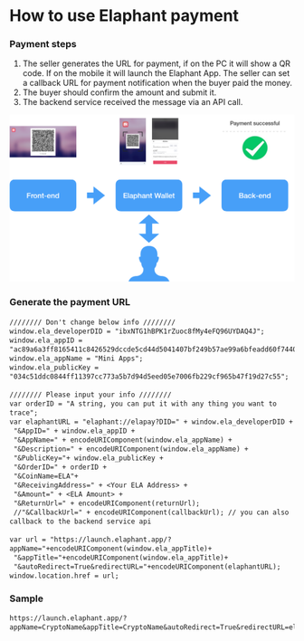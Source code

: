# How to use Elaphant payment



### Payment steps

1. The seller generates the URL for payment, if on the PC it will show a QR code. If on the mobile it will launch the Elaphant App. The seller can set a callback URL for payment notification when the buyer paid the money.
2. The buyer should confirm the amount and submit it.
3. The backend service received the message via an API call.



![image-20201017171914522](images/image-20201017171914522.png)

### Generate the payment URL

```var returnUrl = <Your front end URL>;
//////// Don't change below info ////////
window.ela_developerDID = "ibxNTG1hBPK1rZuoc8fMy4eFQ96UYDAQ4J";
window.ela_appID = "ac89a6a3ff8165411c8426529dccde5cd44d5041407bf249b57ae99a6bfeadd60f74409bd5a3d81979805806606dd2d55f6979ca467982583ac734cf6f55a290";
window.ela_appName = "Mini Apps";
window.ela_publicKey = "034c51ddc0844ff11397cc773a5b7d94d5eed05e7006fb229cf965b47f19d27c55";

//////// Please input your info ////////
var orderID = "A string, you can put it with any thing you want to trace";
var elaphantURL = "elaphant://elapay?DID=" + window.ela_developerDID +
 "&AppID=" + window.ela_appID +
 "&AppName=" + encodeURIComponent(window.ela_appName) +
 "&Description=" + encodeURIComponent(window.ela_appName) +
 "&PublicKey="+ window.ela_publicKey +
 "&OrderID=" + orderID +
 "&CoinName=ELA"+
 "&ReceivingAddress=" + <Your ELA Address> +
 "&Amount=" + <ELA Amount> +
 "&ReturnUrl=" + encodeURIComponent(returnUrl);
 //"&CallbackUrl=" + encodeURIComponent(callbackUrl); // you can also callback to the backend service api

var url = "https://launch.elaphant.app/?appName="+encodeURIComponent(window.ela_appTitle)+
 "&appTitle="+encodeURIComponent(window.ela_appTitle)+
 "&autoRedirect=True&redirectURL="+encodeURIComponent(elaphantURL);
window.location.href = url;
```

### Sample


```
https://launch.elaphant.app/?appName=CryptoName&appTitle=CryptoName&autoRedirect=True&redirectURL=elaphant%3A%2F%2Felapay%3FDID%3DibxNTG1hBPK1rZuoc8fMy4eFQ96UYDAQ4J%26AppID%3Dac89a6a3ff8165411c8426529dccde5cd44d5041407bf249b57ae99a6bfeadd60f74409bd5a3d81979805806606dd2d55f6979ca467982583ac734cf6f55a290%26AppName%3DMini%2520Apps%26Description%3DMini%2520Apps%26PublicKey%3D034c51ddc0844ff11397cc773a5b7d94d5eed05e7006fb229cf965b47f19d27c55%26OrderID%3DReferrer%3Aelaphant%3BOwner%3A0x40da0e9AD0f40A6e26eC03c49eCCec01e2B8f9d4%3BData%3AeyJuYW1lIjoiYWJjZGUiLCJkaWQiOiJpZVM3NFZadzh2UDlBY252a3NleVY5Qlh3UjZtNTRMRndpIiwicHVibGlja2V5IjoiMDMwZWMyNWNmZDRhNTg0ZmRhODA0ZjIxYzg3YTk1OGUyNjE2MWM4MmQ3MjA2NmQ5MjMyN2UyYWZhNDc4OWQyOWFlIiwiZWxhLmFkZHJlc3MiOiJFWUg2OXJSQWZEUTJIUmEzNWJtWVJoNlVvQVo4dTNuN1pKIiwiYnRjLmFkZHJlc3MiOiIxSmtuQVhSVW9rUDNBcm5KTDM3MWp1eVpRZndVZWFLbUw2IiwiZXRoLmFkZHJlc3MiOiIweDQwZGEwZTlhZDBmNDBhNmUyNmVjMDNjNDllY2NlYzAxZTJiOGY5ZDQiLCJlbWFpbCI6IiJ9%26CoinName%3DELA%26ReceivingAddress%3DEZAMcSPQAmjAWEBi41z2edmS6u9LjuVNYB%26Amount%3D4.187%26ReturnUrl%3Dhttps%253A%252F%252Fcryptoname.elaphant.app%252F%253Fnew%253Dabcde
```


